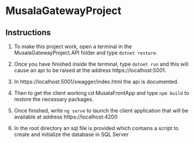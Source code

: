 # MusalaGatewayProject

## Instructions

1. To make this project work, open a terminal in the MusalaGatewayProject.API folder and type `dotnet restore`. 

2. Once you have finished inside the terminal, type `dotnet run` and this will cause an api to be raised at the address https://localhost:5001. 

3. In https://localhost:5001/swagger/index.html the api is documented.

4. Then to get the client working cd MusalaFrontApp and type `npm build` to restore the necessary packages. 

5. Once finished, write `ng serve` to launch the client application that will be available at address https://localhost:4200

6. In the root directory an sql file is provided which contains a script to create and initialize the database in SQL Server
